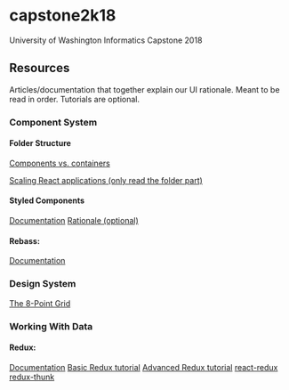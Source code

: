 # capstone2k18
University of Washington Informatics Capstone 2018

## Resources
Articles/documentation that together explain our UI rationale. Meant to be read in order. Tutorials are optional.

### Component System

#### Folder Structure
[Components vs. containers](https://medium.com/@dan_abramov/smart-and-dumb-components-7ca2f9a7c7d0)

[Scaling React applications (only read the folder part)](https://www.smashingmagazine.com/2016/09/how-to-scale-react-applications/)

#### Styled Components
[Documentation](https://www.styled-components.com/docs)
[Rationale (optional)](https://www.youtube.com/watch?time_continue=89&v=bIK2NwoK9xk)

#### Rebass:
[Documentation](http://jxnblk.com/rebass/)

### Design System
[The 8-Point Grid](https://spec.fm/specifics/8-pt-grid)

### Working With Data

#### Redux:
[Documentation](https://redux.js.org/)
[Basic Redux tutorial](https://egghead.io/courses/getting-started-with-redux)
[Advanced Redux tutorial](https://egghead.io/courses/building-react-applications-with-idiomatic-redux)
[react-redux](https://github.com/reactjs/react-redux)
[redux-thunk](https://github.com/gaearon/redux-thunk)

